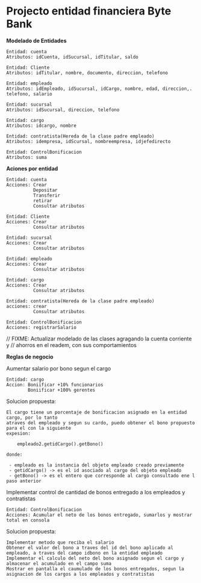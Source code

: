 # Projecto entidad financiera Byte Bank

**Modelado de Entidades**
	
    Entidad: cuenta
	Atributos: idCuenta, idSucursal, idTitular, saldo

    Entidad: Cliente
    Atributos: idTitular, nombre, documento, direccion, telefono

    Entidad: empleado
    Atributos: idEmpleado, idSucursal, idCargo, nombre, edad, direccion,. telefono, salario
    
    Entidad: sucursal
    Atributos: idSucursal, direccion, telefono

    Entidad: cargo
    Atributos: idcargo, nombre

    Entidad: contratista(Hereda de la clase padre empleado)
    Atributos: idempresa, idScursal, nombreempresa, idjefedirecto

    Entidad: ControlBonificacion
    Atributos: suma

**Aciones por entidad**

    Entidad: cuenta
    Acciones: Crear
              Depositar
              Transferir
              retirar
              Consultar atributos

    Entidad: Cliente
    Acciones: Crear
              Consultar atributos

    Entidad: sucursal
    Acciones: Crear
              Consultar atributos

    Entidad: empleado
    Acciones: Crear
              Consultar atributos

    Entidad: cargo
    Acciones: Crear
              Consultar atributos

    Entidad: contratista(Hereda de la clase padre empleado)
    acciones: crear
              Consultar atributos

    Entidad: ControlBonificacion
    Acciones: registrarSalario



// FIXME: Actualizar modelado de las clases agragando la cuenta corriente y
// ahorros en el readem, con sus comportamientos


**Reglas de negocio**

Aumentar salario por bono segun el cargo

    Entidad: cargo
    Accion: Boniificar +10% funcionarios
            Boniificar +100% gerentes

Solucion propuesta:

    El cargo tiene un porcentaje de bonificacion asignado en la entidad cargo, por lo tanto
    atraves del empleado y segun su cardo, puedo obtener el bono propuesto para el con la siguiente
    expesion:

        empleado2.getidCargo().getBono()
    
    donde:
    
     - empleado es la instancia del objeto empleado creado previamente
     - getidCargo() -> es el id asociado al cargo del objeto empleado
     - getBono() -> es el entero que corresponde al cargo consultado ene l paso anterior

Implementar control de cantidad de bonos entregado a los empleados y contratistas

    Entidad: ControlBonificacion
    Acciones: Acumular el neto de los bonos entregado, sumarlos y mostrar total en consola

Solucion propuesta:

    Implementar metodo que reciba el salario
    Obtener el valor del bono a traves del id del bono aplicado al empleado, a traves del campo idbono en la entidad empleado
    Implementar el calculo del neto del bono asignado segun el cargo y almacenar el acumulado en el campo suma
    Mostrar en pantalla el caumulado de los bonos entregados, segun la asignacion de los cargos a los empleados y contratistas




